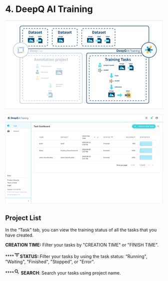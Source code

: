 # 4. DeepQ AI Training

![](../.gitbook/assets/4-01.png)

![](../.gitbook/assets/4-02.png)

## Project List

In the “Task” tab, you can view the training status of all the tasks that you have created.

**CREATION TIME:** Filter your tasks by "CREATION TIME" or "FINISH TIME".

\*\*\*\*![](../.gitbook/assets/image%20%287%29.png)**STATUS:** Filter your tasks by using the task status: “Running", "Waiting", "Finished", "Stopped", or "Error".

\*\*\*\*![](../.gitbook/assets/image%20%2821%29.png) **SEARCH**: Search your tasks using project name.

